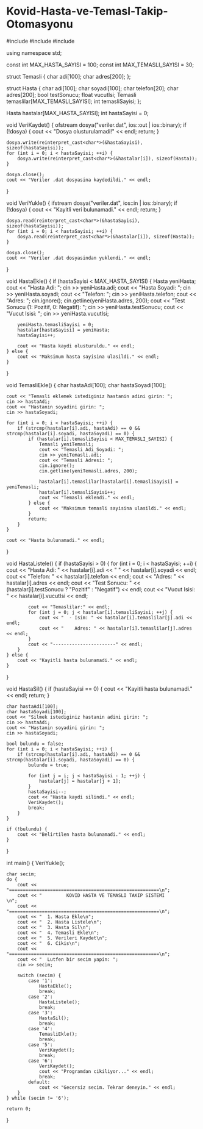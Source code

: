 # Kovid-Hasta-ve-Temasl-Takip-Otomasyonu
#include <iostream>
#include <fstream>
#include <cstring>

using namespace std;

const int MAX_HASTA_SAYISI = 100;
const int MAX_TEMASLI_SAYISI = 30;

struct Temasli {
    char adi[100];
    char adres[200];
};

struct Hasta {
    char adi[100];
    char soyadi[100];
    char telefon[20];
    char adres[200];
    bool testSonucu;
    float vucutIsi;
    Temasli temaslilar[MAX_TEMASLI_SAYISI];
    int temasliSayisi;
};

Hasta hastalar[MAX_HASTA_SAYISI];
int hastaSayisi = 0;

void VeriKaydet() {
    ofstream dosya("veriler.dat", ios::out | ios::binary);
    if (!dosya) {
        cout << "Dosya olusturulamadi!" << endl;
        return;
    }

    dosya.write(reinterpret_cast<char*>(&hastaSayisi), sizeof(hastaSayisi));
    for (int i = 0; i < hastaSayisi; ++i) {
        dosya.write(reinterpret_cast<char*>(&hastalar[i]), sizeof(Hasta));
    }

    dosya.close();
    cout << "Veriler .dat dosyasina kaydedildi." << endl;
}

void VeriYukle() {
    ifstream dosya("veriler.dat", ios::in | ios::binary);
    if (!dosya) {
        cout << "Kayitli veri bulunamadi." << endl;
        return;
    }

    dosya.read(reinterpret_cast<char*>(&hastaSayisi), sizeof(hastaSayisi));
    for (int i = 0; i < hastaSayisi; ++i) {
        dosya.read(reinterpret_cast<char*>(&hastalar[i]), sizeof(Hasta));
    }

    dosya.close();
    cout << "Veriler .dat dosyasindan yuklendi." << endl;
}

void HastaEkle() {
    if (hastaSayisi < MAX_HASTA_SAYISI) {
        Hasta yeniHasta;
        cout << "Hasta Adi: ";
        cin >> yeniHasta.adi;
        cout << "Hasta Soyadi: ";
        cin >> yeniHasta.soyadi;
        cout << "Telefon: ";
        cin >> yeniHasta.telefon;
        cout << "Adres: ";
        cin.ignore();
        cin.getline(yeniHasta.adres, 200);
        cout << "Test Sonucu (1: Pozitif, 0: Negatif): ";
        cin >> yeniHasta.testSonucu;
        cout << "Vucut Isisi: ";
        cin >> yeniHasta.vucutIsi;

        yeniHasta.temasliSayisi = 0;
        hastalar[hastaSayisi] = yeniHasta;
        hastaSayisi++;

        cout << "Hasta kaydi olusturuldu." << endl;
    } else {
        cout << "Maksimum hasta sayisina ulasildi." << endl;
    }
}

void TemasliEkle() {
    char hastaAdi[100];
    char hastaSoyadi[100];

    cout << "Temasli eklemek istediginiz hastanin adini girin: ";
    cin >> hastaAdi;
    cout << "Hastanin soyadini girin: ";
    cin >> hastaSoyadi;

    for (int i = 0; i < hastaSayisi; ++i) {
        if (strcmp(hastalar[i].adi, hastaAdi) == 0 && strcmp(hastalar[i].soyadi, hastaSoyadi) == 0) {
            if (hastalar[i].temasliSayisi < MAX_TEMASLI_SAYISI) {
                Temasli yeniTemasli;
                cout << "Temasli Adi_Soyadi: ";
                cin >> yeniTemasli.adi;
                cout << "Temasli Adresi: ";
                cin.ignore();
                cin.getline(yeniTemasli.adres, 200);

                hastalar[i].temaslilar[hastalar[i].temasliSayisi] = yeniTemasli;
                hastalar[i].temasliSayisi++;
                cout << "Temasli eklendi." << endl;
            } else {
                cout << "Maksimum temasli sayisina ulasildi." << endl;
            }
            return;
        }
    }

    cout << "Hasta bulunamadi." << endl;
}

void HastaListele() {
    if (hastaSayisi > 0) {
        for (int i = 0; i < hastaSayisi; ++i) {
            cout << "Hasta Adi: " << hastalar[i].adi << " " << hastalar[i].soyadi << endl;
            cout << "Telefon: " << hastalar[i].telefon << endl;
            cout << "Adres: " << hastalar[i].adres << endl;
            cout << "Test Sonucu: " << (hastalar[i].testSonucu ? "Pozitif" : "Negatif") << endl;
            cout << "Vucut Isisi: " << hastalar[i].vucutIsi << endl;

            cout << "Temaslilar:" << endl;
            for (int j = 0; j < hastalar[i].temasliSayisi; ++j) {
                cout << "  - Isim: " << hastalar[i].temaslilar[j].adi << endl;
                cout << "    Adres: " << hastalar[i].temaslilar[j].adres << endl;
            }
            cout << "-----------------------" << endl;
        }
    } else {
        cout << "Kayitli hasta bulunamadi." << endl;
    }
}

void HastaSil() {
    if (hastaSayisi == 0) {
        cout << "Kayitli hasta bulunamadi." << endl;
        return;
    }

    char hastaAdi[100];
    char hastaSoyadi[100];
    cout << "Silmek istediginiz hastanin adini girin: ";
    cin >> hastaAdi;
    cout << "Hastanin soyadini girin: ";
    cin >> hastaSoyadi;

    bool bulundu = false;
    for (int i = 0; i < hastaSayisi; ++i) {
        if (strcmp(hastalar[i].adi, hastaAdi) == 0 && strcmp(hastalar[i].soyadi, hastaSoyadi) == 0) {
            bulundu = true;

            for (int j = i; j < hastaSayisi - 1; ++j) {
                hastalar[j] = hastalar[j + 1];
            }
            hastaSayisi--;
            cout << "Hasta kaydi silindi." << endl;
            VeriKaydet();
            break;
        }
    }

    if (!bulundu) {
        cout << "Belirtilen hasta bulunamadi." << endl;
    }
}

int main() {
    VeriYukle();

    char secim;
    do {
        cout << "=======================================================\n";
        cout << "         KOVID HASTA VE TEMASLI TAKIP SISTEMI          \n";
        cout << "=======================================================\n";
        cout << "  1. Hasta Ekle\n";
        cout << "  2. Hasta Listele\n";
        cout << "  3. Hasta Sil\n";
        cout << "  4. Temasli Ekle\n";
        cout << "  5. Verileri Kaydet\n";
        cout << "  6. Cikis\n";
        cout << "=======================================================\n";
        cout << "  Lutfen bir secim yapin: ";
        cin >> secim;

        switch (secim) {
            case '1':
                HastaEkle();
                break;
            case '2':
                HastaListele();
                break;
            case '3':
                HastaSil();
                break;
            case '4':
                TemasliEkle();
                break;
            case '5':
                VeriKaydet();
                break;
            case '6':
                VeriKaydet();
                cout << "Programdan cikiliyor..." << endl;
                break;
            default:
                cout << "Gecersiz secim. Tekrar deneyin." << endl;
        }
    } while (secim != '6');

    return 0;
}
